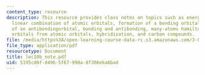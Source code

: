 ```yaml
---
content_type: resource
description: This resource provides class notes on topics such as energy of a molecule,
  linear combination of atomic orbitals, formation of a bonding orbital, formation
  of an antibondingorbital, bonding and antibonding, many-atoms hamiltonian, molecular
  orbitals from atomic orbitals, hybridization, and carbon compounds.
file: /media/https%3A/open-learning-course-data-rc.s3.amazonaws.com/3-012-fundamentals-of-materials-science-fall-2005/5195cd0fd4965f67998a8f306eba6bad_lec10b_note.pdf
file_type: application/pdf
resourcetype: Document
title: lec10b_note.pdf
uid: 5195cd0f-d496-5f67-998a-8f306eba6bad
---
```

